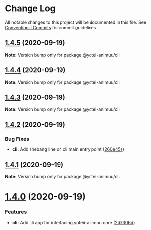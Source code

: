 # Change Log

All notable changes to this project will be documented in this file.
See [Conventional Commits](https://conventionalcommits.org) for commit guidelines.

## [1.4.5](https://github.com/jjjimenez100/Yotei-Animuu/compare/v1.4.4...v1.4.5) (2020-09-19)

**Note:** Version bump only for package @yotei-animuu/cli





## [1.4.4](https://github.com/jjjimenez100/Yotei-Animuu/compare/v1.4.3...v1.4.4) (2020-09-19)

**Note:** Version bump only for package @yotei-animuu/cli





## [1.4.3](https://github.com/jjjimenez100/Yotei-Animuu/compare/v1.4.2...v1.4.3) (2020-09-19)

**Note:** Version bump only for package @yotei-animuu/cli





## [1.4.2](https://github.com/jjjimenez100/Yotei-Animuu/compare/v1.4.1...v1.4.2) (2020-09-19)


### Bug Fixes

* **cli:** Add shebang line on cli main entry point ([260e45a](https://github.com/jjjimenez100/Yotei-Animuu/commit/260e45a9e291c747d8653807660be3e453a2bf05))





## [1.4.1](https://github.com/jjjimenez100/Yotei-Animuu/compare/v1.4.0...v1.4.1) (2020-09-19)

**Note:** Version bump only for package @yotei-animuu/cli





# [1.4.0](https://github.com/jjjimenez100/Yotei-Animuu/compare/v1.3.0...v1.4.0) (2020-09-19)


### Features

* **cli:** Add cli app for interfacing yoteii-animuu core ([2d9306d](https://github.com/jjjimenez100/Yotei-Animuu/commit/2d9306d8cf4ff51696c51043ed7bec51d4de1e88))
